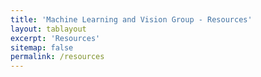 ```yaml
---
title: 'Machine Learning and Vision Group - Resources'
layout: tablayout
excerpt: 'Resources'
sitemap: false
permalink: /resources
---
```

